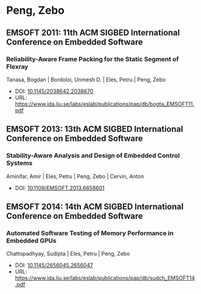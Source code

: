 # Peng, Zebo

## EMSOFT 2011: 11th ACM SIGBED International Conference on Embedded Software

### Reliability-Aware Frame Packing for the Static Segment of Flexray
Tanasa, Bogdan | Bordoloi, Unmesh D. | Eles, Petru | Peng, Zebo
* DOI: [10.1145/2038642.2038670](https://doi.org/10.1145/2038642.2038670)
* URL: <https://www.ida.liu.se/labs/eslab/publications/pap/db/bogta_EMSOFT11.pdf>

## EMSOFT 2013: 13th ACM SIGBED International Conference on Embedded Software

### Stability-Aware Analysis and Design of Embedded Control Systems
Aminifar, Amir | Eles, Petru | Peng, Zebo | Cervin, Anton
* DOI: [10.1109/EMSOFT.2013.6658601](https://doi.org/10.1109/EMSOFT.2013.6658601)

## EMSOFT 2014: 14th ACM SIGBED International Conference on Embedded Software

### Automated Software Testing of Memory Performance in Embedded GPUs
Chattopadhyay, Sudipta | Eles, Petru | Peng, Zebo
* DOI: [10.1145/2656045.2656047](https://doi.org/10.1145/2656045.2656047)
* URL: <https://www.ida.liu.se/labs/eslab/publications/pap/db/sudch_EMSOFT14.pdf>

